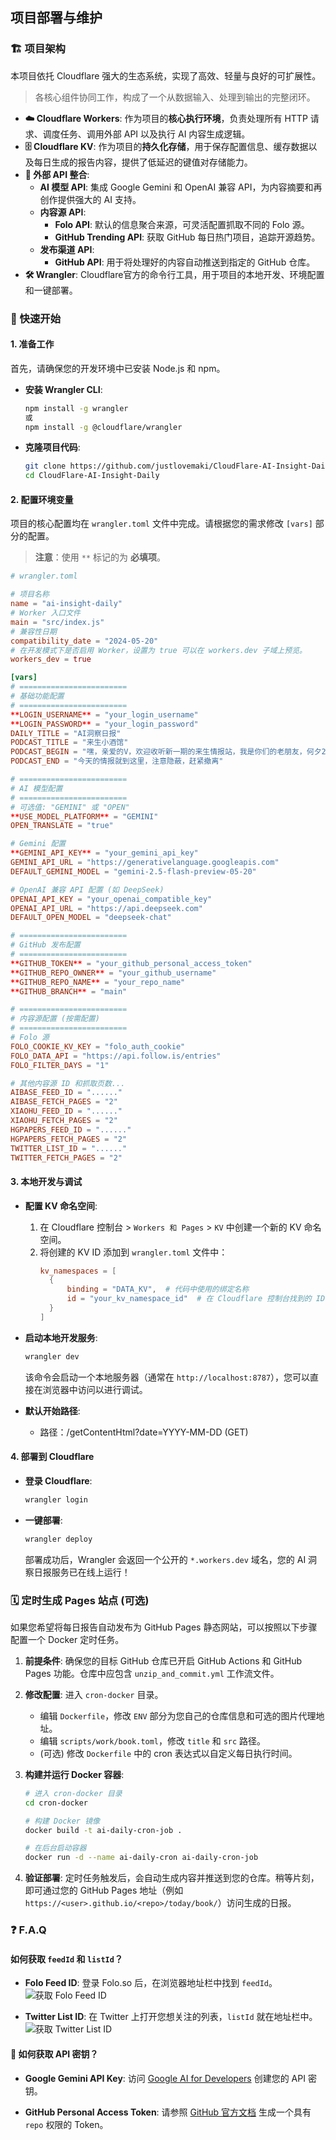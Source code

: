 ## 项目部署与维护

### 🏗️ 项目架构

本项目依托 Cloudflare 强大的生态系统，实现了高效、轻量与良好的可扩展性。

> 各核心组件协同工作，构成了一个从数据输入、处理到输出的完整闭环。

*   **☁️ Cloudflare Workers**: 作为项目的**核心执行环境**，负责处理所有 HTTP 请求、调度任务、调用外部 API 以及执行 AI 内容生成逻辑。
*   **🗄️ Cloudflare KV**: 作为项目的**持久化存储**，用于保存配置信息、缓存数据以及每日生成的报告内容，提供了低延迟的键值对存储能力。
*   **🔌 外部 API 整合**:
    *   **AI 模型 API**: 集成 Google Gemini 和 OpenAI 兼容 API，为内容摘要和再创作提供强大的 AI 支持。
    *   **内容源 API**:
        *   **Folo API**: 默认的信息聚合来源，可灵活配置抓取不同的 Folo 源。
        *   **GitHub Trending API**: 获取 GitHub 每日热门项目，追踪开源趋势。
    *   **发布渠道 API**:
        *   **GitHub API**: 用于将处理好的内容自动推送到指定的 GitHub 仓库。
*   **🛠️ Wrangler**: Cloudflare官方的命令行工具，用于项目的本地开发、环境配置和一键部署。

### 🚀 快速开始

#### 1. 准备工作

首先，请确保您的开发环境中已安装 Node.js 和 npm。

- **安装 Wrangler CLI**:
  ```bash
  npm install -g wrangler
  或
  npm install -g @cloudflare/wrangler
  ```

- **克隆项目代码**:
  ```bash
  git clone https://github.com/justlovemaki/CloudFlare-AI-Insight-Daily.git
  cd CloudFlare-AI-Insight-Daily
  ```

#### 2. 配置环境变量

项目的核心配置均在 `wrangler.toml` 文件中完成。请根据您的需求修改 `[vars]` 部分的配置。

> **注意**：使用 `**` 标记的为 **必填项**。

```toml
# wrangler.toml

# 项目名称
name = "ai-insight-daily" 
# Worker 入口文件
main = "src/index.js" 
# 兼容性日期
compatibility_date = "2024-05-20"
# 在开发模式下是否启用 Worker，设置为 true 可以在 workers.dev 子域上预览。
workers_dev = true

[vars]
# ========================
# 基础功能配置
# ========================
**LOGIN_USERNAME** = "your_login_username"
**LOGIN_PASSWORD** = "your_login_password"
DAILY_TITLE = "AI洞察日报"
PODCAST_TITLE = "来生小酒馆"
PODCAST_BEGIN = "嘿，亲爱的V，欢迎收听新一期的来生情报站，我是你们的老朋友，何夕2077"
PODCAST_END = "今天的情报就到这里，注意隐蔽，赶紧撤离"

# ========================
# AI 模型配置
# ========================
# 可选值: "GEMINI" 或 "OPEN"
**USE_MODEL_PLATFORM** = "GEMINI" 
OPEN_TRANSLATE = "true"

# Gemini 配置
**GEMINI_API_KEY** = "your_gemini_api_key"
GEMINI_API_URL = "https://generativelanguage.googleapis.com"
DEFAULT_GEMINI_MODEL = "gemini-2.5-flash-preview-05-20"

# OpenAI 兼容 API 配置 (如 DeepSeek)
OPENAI_API_KEY = "your_openai_compatible_key"
OPENAI_API_URL = "https://api.deepseek.com"
DEFAULT_OPEN_MODEL = "deepseek-chat"

# ========================
# GitHub 发布配置
# ========================
**GITHUB_TOKEN** = "your_github_personal_access_token"
**GITHUB_REPO_OWNER** = "your_github_username"
**GITHUB_REPO_NAME** = "your_repo_name"
**GITHUB_BRANCH** = "main"

# ========================
# 内容源配置 (按需配置)
# ========================
# Folo 源
FOLO_COOKIE_KV_KEY = "folo_auth_cookie"
FOLO_DATA_API = "https://api.follow.is/entries"
FOLO_FILTER_DAYS = "1"

# 其他内容源 ID 和抓取页数...
AIBASE_FEED_ID = "......" 
AIBASE_FETCH_PAGES = "2" 
XIAOHU_FEED_ID = "......" 
XIAOHU_FETCH_PAGES = "2" 
HGPAPERS_FEED_ID = "......"
HGPAPERS_FETCH_PAGES = "2" 
TWITTER_LIST_ID = "......"
TWITTER_FETCH_PAGES = "2" 
```

#### 3. 本地开发与调试

- **配置 KV 命名空间**:
  1.  在 Cloudflare 控制台 > `Workers 和 Pages` > `KV` 中创建一个新的 KV 命名空间。
  2.  将创建的 KV ID 添加到 `wrangler.toml` 文件中：
      ```toml
      kv_namespaces = [
        { 
            binding = "DATA_KV",  # 代码中使用的绑定名称
            id = "your_kv_namespace_id"  # 在 Cloudflare 控制台找到的 ID
        }
      ]
      ```

- **启动本地开发服务**:
  ```bash
  wrangler dev
  ```
  该命令会启动一个本地服务器（通常在 `http://localhost:8787`），您可以直接在浏览器中访问以进行调试。

- **默认开始路径**:
  * 路径：/getContentHtml?date=YYYY-MM-DD (GET) 

#### 4. 部署到 Cloudflare

- **登录 Cloudflare**:
  ```bash
  wrangler login
  ```

- **一键部署**:
  ```bash
  wrangler deploy
  ```
  部署成功后，Wrangler 会返回一个公开的 `*.workers.dev` 域名，您的 AI 洞察日报服务已在线上运行！

### 🗓️ 定时生成 Pages 站点 (可选)

如果您希望将每日报告自动发布为 GitHub Pages 静态网站，可以按照以下步骤配置一个 Docker 定时任务。

1.  **前提条件**: 确保您的目标 GitHub 仓库已开启 GitHub Actions 和 GitHub Pages 功能。仓库中应包含 `unzip_and_commit.yml` 工作流文件。

2.  **修改配置**: 进入 `cron-docker` 目录。
    *   编辑 `Dockerfile`，修改 `ENV` 部分为您自己的仓库信息和可选的图片代理地址。
    *   编辑 `scripts/work/book.toml`，修改 `title` 和 `src` 路径。
    *   (可选) 修改 `Dockerfile` 中的 cron 表达式以自定义每日执行时间。

3.  **构建并运行 Docker 容器**:
    ```bash
    # 进入 cron-docker 目录
    cd cron-docker

    # 构建 Docker 镜像
    docker build -t ai-daily-cron-job .

    # 在后台启动容器
    docker run -d --name ai-daily-cron ai-daily-cron-job
    ```

4.  **验证部署**: 定时任务触发后，会自动生成内容并推送到您的仓库。稍等片刻，即可通过您的 GitHub Pages 地址（例如 `https://<user>.github.io/<repo>/today/book/`）访问生成的日报。

### ❓ F.A.Q

#### 如何获取 `feedId` 和 `listId`？

-   **Folo Feed ID**: 登录 Folo.so 后，在浏览器地址栏中找到 `feedId`。
    ![获取 Folo Feed ID](images/folo-1.png)

-   **Twitter List ID**: 在 Twitter 上打开您想关注的列表，`listId` 就在地址栏中。
    ![获取 Twitter List ID](images/folo-2.png)

#### 🔑 如何获取 API 密钥？

-   **Google Gemini API Key**:
    访问 [Google AI for Developers](https://ai.google.dev/gemini-api/docs/api-key?hl=zh-cn) 创建您的 API 密钥。

-   **GitHub Personal Access Token**:
    请参照 [GitHub 官方文档](https://docs.github.com/zh/authentication/keeping-your-account-and-data-secure/managing-your-personal-access-tokens) 生成一个具有 `repo` 权限的 Token。
